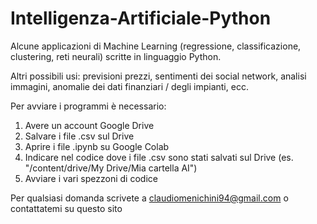 # Intelligenza-Artificiale-Python
Alcune applicazioni di Machine Learning (regressione, classificazione, clustering, reti neurali) scritte in linguaggio Python.

Altri possibili usi: previsioni prezzi, sentimenti dei social network, analisi immagini, anomalie dei dati finanziari / degli impianti, ecc.

Per avviare i programmi è necessario:
  1. Avere un account Google Drive
  2. Salvare i file .csv sul Drive
  3. Aprire i file .ipynb su Google Colab
  4. Indicare nel codice dove i file .csv sono stati salvati sul Drive (es. "/content/drive/My Drive/Mia cartella AI")
  5. Avviare i vari spezzoni di codice

Per qualsiasi domanda scrivete a claudiomenichini94@gmail.com o contattatemi su questo sito
